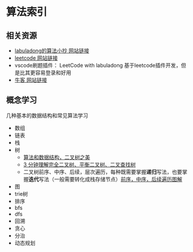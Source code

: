 # 算法索引

## 相关资源

- [labuladong的算法小抄 网站链接](https://labuladong.github.io/algo/)
- [leetcode 网站链接]()
- vscode刷题插件： LeetCode with labuladong
  基于leetcode插件开发，但是比其更容易登录和好用
- [牛客 网站链接]()

## 概念学习

几种基本的数据结构和常见算法学习

- 数组
- 链表
- 栈
- 树
  - [算法和数据结构，二叉树之美](https://juejin.cn/post/6890680584033533960)
  - [3 分钟理解完全二叉树、平衡二叉树、二叉查找树](https://juejin.cn/post/6844903606408183815)
  - 二叉树前序、中序、后续，层次遍历，每种既需要掌握**递归**写法，也要掌握**迭代**写法（一般需要转化成栈存储节点）[前序，中序，后续遍历图解](https://blog.csdn.net/qq_61959780/article/details/127690872)
- 图
- trie树
- 排序
- bfs
- dfs
- 回溯
- 贪心
- 分治
- 动态规划